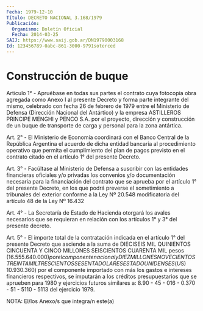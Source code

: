 ```yaml
---
Fecha: 1979-12-10
Título: DECRETO NACIONAL 3.168/1979
Publicación:
  Organismo: Boletín Oficial
  Fecha: 2014-03-25
SAIJ: https://www.saij.gob.ar/DN19790003168
Id: 123456789-0abc-861-3000-9791soterced
---
```

# Construcción de buque

<a id="1"></a>
Artículo 1° - Apruébase en todas sus partes el contrato cuya fotocopia obra agregada como Anexo I al presente Decreto y forma parte integrante del mismo, celebrado con fecha 26 de febrero de 1979 entre el Ministerio de Defensa (Dirección Nacional del Antártico) y la empresa ASTILLEROS PRINCIPE MENGHI y PENCO S.A. por el proyecto, dirección y construcción de un buque de transporte de carga y personal para la zona antártica.

<a id="2"></a>
Art. 2° - El Ministerio de Economía coordinará con el Banco Central de la República Argentina el acuerdo de dicha entidad bancaria al procedimiento operativo que permita el cumplimiento del plan de pagos previsto en el contrato citado en el artículo 1° del presente Decreto.

<a id="3"></a>
Art. 3° - Facúltase al Ministerio de Defensa a suscribir con las entidades financieras oficiales y/o privadas los convenios y/o documentación necesaria para la financiación del contrato que se aprueba por el artículo 1° del presente Decreto, en los que podrá preverse el sometimiento a tribunales del exterior conforme a la Ley Nº 20.548 modificatoria del artículo 48 de la Ley Nº 16.432

<a id="4"></a>
Art. 4° - La Secretaría de Estado de Hacienda otorgará los avales necesarios que se requieran en relación con los artículos 1° y 3° del presente decreto.

<a id="5"></a>
Art. 5° - El importe total de la contratación indicada en el artículo 1° del presente Decreto que asciende a la suma de DIECISEIS MIL QUINIENTOS CINCUENTA Y CINCO MILLONES SEISCIENTOS CUARENTA MIL pesos ($16.555.640.000) por el componente nacional y DIEZ MILLONES NOVECIENTOS TREINTA MIL TRESCIENTOS SESENTA DOLARES ESTADOUNIDENSES (U$S) 10.930.360) por el componente importado con más los gastos e intereses financieros respectivos, se imputarán a los créditos presupuestarios que se aprueben para 1980 y ejercicios futuros similares a: 8.90 - 45 - 016 - 0.370 - 51 - 5110 - 5113 del ejercicio 1979.

NOTA: El/los Anexo/s que integra/n este(a)
